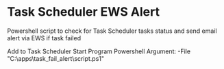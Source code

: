 # Task Scheduler EWS Alert
Powershell script to check for Task Scheduler tasks status and send email alert via EWS if task failed

Add to Task Scheduler
Start Program Powershell
Argument: -File "C:\apps\task_fail_alert\script.ps1"
